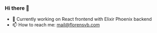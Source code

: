 ### Hi there 🖖

- 🔭 Currently working on React frontend with Elixir Phoenix backend
- 📫 How to reach me: mail@florensvb.com
